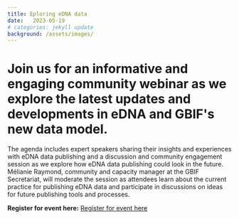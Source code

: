 ```yaml
---
title: Eploring eDNA data 
date:   2023-05-19
# categories: jekyll update
background: /assets/images/
---
```


# Join us for an informative and engaging community webinar as we explore the latest updates and developments in eDNA and GBIF's new data model.

The agenda includes expert speakers sharing their insights and experiences with eDNA data publishing and a discussion and community engagement session
as we explore how eDNA data publishing could look in the future. Mélianie Raymond, community and capacity manager at the GBIF Secretariat, will moderate
the session as attendees learn about the current practice for publishing eDNA data and participate in discussions on ideas for future publishing tools and processes.


**Register for event here:** 
[Register for event here](https://us02web.zoom.us/webinar/register/WN_ZxDl6I0cQ3KOVbm34IQU0g#/registration)
